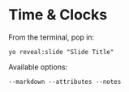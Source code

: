 
# Time & Clocks

From the terminal, pop in:

  ```yo reveal:slide "Slide Title"```

Available options:

 ```--markdown --attributes --notes```
